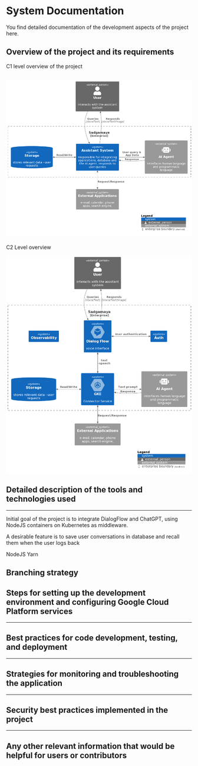 # System Documentation

You find detailed documentation of the development aspects of the project here.
## Overview of the project and its requirements

C1 level overview of the project

![High level overview of the idea](assets/diagrams/c1-diagram.png)
---

C2 Level overview

![C2 level overview](assets/diagrams/c2-diagram.png)

## Detailed description of the tools and technologies used
---

Initial goal of the project is to integrate DialogFlow and ChatGPT, using NodeJS containers on Kubernetes as middleware.

A desirable feature is to save user conversations in database and recall them when the user logs back

NodeJS
Yarn
## Branching strategy



## Steps for setting up the development environment and configuring Google Cloud Platform services
---
## Best practices for code development, testing, and deployment
---
## Strategies for monitoring and troubleshooting the application
---
## Security best practices implemented in the project
---
## Any other relevant information that would be helpful for users or contributors







